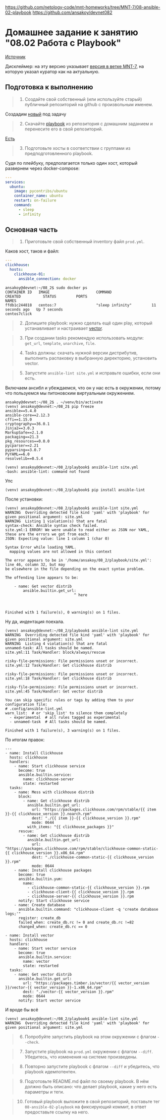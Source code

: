 https://github.com/netology-code/mnt-homeworks/tree/MNT-7/08-ansible-02-playbook
https://github.com/ansakoy/devnet082

# Домашнее задание к занятию "08.02 Работа с Playbook"
[Источник](https://raw.githubusercontent.com/netology-code/mnt-homeworks/MNT-13/08-ansible-02-playbook/README.md)

Дисклеймер: на эту версию указывает [версия в ветке MNT-7](https://github.com/netology-code/mnt-homeworks/tree/MNT-7/08-ansible-02-playbook), 
на которую указал куратор как на актуальную.

## Подготовка к выполнению

> 1. Создайте свой собственный (или используйте старый) публичный репозиторий на github с произвольным именем.

Создадим [новый](https://github.com/ansakoy/devnet082) под задачу

> 2. Скачайте [playbook](./playbook/) из репозитория с домашним заданием и перенесите его в свой репозиторий.

[Есть](https://github.com/ansakoy/devnet082/tree/master/playbook)

> 3. Подготовьте хосты в соответствии с группами из предподготовленного playbook.

Судя по плейбуку, предполагается только один хост, который развернем через docker-compose:
```yaml
---
services:
  ubuntu:
    image: pycontribs/ubuntu
    container_name: ubuntu
    restart: on-failure
    command:
      - sleep
      - infinity
```

## Основная часть

> 1. Приготовьте свой собственный inventory файл `prod.yml`.

Каков хост, таков и файл:
```yaml
---
clickhouse:
  hosts:
    clickhouse-01:
      ansible_connection: docker
```

```
ansakoy@devnet:~/08_2$ sudo docker ps
CONTAINER ID   IMAGE                     COMMAND                  CREATED          STATUS         PORTS                                             NAMES
ffdb1c244818   centos:7                  "sleep infinity"         11 seconds ago   Up 7 seconds                                                     centos7click

```

> 2. Допишите playbook: нужно сделать ещё один play, который устанавливает и настраивает [vector](https://vector.dev).

> 3. При создании tasks рекомендую использовать модули: `get_url`, `template`, `unarchive`, `file`.

> 4. Tasks должны: скачать нужной версии дистрибутив, выполнить распаковку в выбранную директорию, установить vector.

> 5. Запустите `ansible-lint site.yml` и исправьте ошибки, если они есть.

Включаем ансибл и убеждаемся, что он у нас есть в окружении, потому что пользуемся мы питоновским 
виртуальным окружением.
```
ansakoy@devnet:~/08_2$ . ~/venv/bin/activate
(venv) ansakoy@devnet:~/08_2$ pip freeze
ansible==5.4.0
ansible-core==2.12.3
cffi==1.15.0
cryptography==36.0.1
Jinja2==3.0.3
MarkupSafe==2.1.0
packaging==21.3
pkg_resources==0.0.0
pycparser==2.21
pyparsing==3.0.7
PyYAML==6.0
resolvelib==0.5.4
```

```
(venv) ansakoy@devnet:~/08_2/playbook$ ansible-lint site.yml
-bash: ansible-lint: command not found
```
Упс
```
(venv) ansakoy@devnet:~/08_2/playbook$ pip install ansible-lint
```
После установки:
```
(venv) ansakoy@devnet:~/08_2/playbook$ ansible-lint site.yml
WARNING  Overriding detected file kind 'yaml' with 'playbook' for given positional argument: site.yml
WARNING  Listing 1 violation(s) that are fatal
syntax-check: Ansible syntax check failed.
site.yml:1 ERROR! We were unable to read either as JSON nor YAML, these are the errors we got from each:
JSON: Expecting value: line 1 column 1 (char 0)

Syntax Error while loading YAML.
  mapping values are not allowed in this context

The error appears to be in '/home/ansakoy/08_2/playbook/site.yml': line 46, column 32, but may
be elsewhere in the file depending on the exact syntax problem.

The offending line appears to be:

    - name: Get vector distrib
        ansible.builtin.get_url:
                               ^ here



Finished with 1 failure(s), 0 warning(s) on 1 files.
```
Ну да, индентация поехала.
```
(venv) ansakoy@devnet:~/08_2/playbook$ ansible-lint site.yml
WARNING  Overriding detected file kind 'yaml' with 'playbook' for given positional argument: site.yml
WARNING  Listing 4 violation(s) that are fatal
unnamed-task: All tasks should be named.
site.yml:11 Task/Handler: block/always/rescue 

risky-file-permissions: File permissions unset or incorrect.
site.yml:12 Task/Handler: Get clickhouse distrib

risky-file-permissions: File permissions unset or incorrect.
site.yml:18 Task/Handler: Get clickhouse distrib

risky-file-permissions: File permissions unset or incorrect.
site.yml:45 Task/Handler: Get vector distrib

You can skip specific rules or tags by adding them to your configuration file:
# .config/ansible-lint.yml
warn_list:  # or 'skip_list' to silence them completely
  - experimental  # all rules tagged as experimental
  - unnamed-task  # All tasks should be named.

Finished with 1 failure(s), 3 warning(s) on 1 files.
```
По итогам правок:
```
---
- name: Install Clickhouse
  hosts: clickhouse
  handlers:
    - name: Start clickhouse service
      become: true
      ansible.builtin.service:
        name: clickhouse-server
        state: restarted
  tasks:
    - name: Mess with clickhouse distrib
      block:
        - name: Get clickhouse distrib
          ansible.builtin.get_url:
            url: "https://packages.clickhouse.com/rpm/stable/{{ item }}-{{ clickhouse_version }}.noarch.rpm"
            dest: "./{{ item }}-{{ clickhouse_version }}.rpm"
            mode: 0644
          with_items: "{{ clickhouse_packages }}"
      rescue:
        - name: Get clickhouse distrib
          ansible.builtin.get_url:
            url: "https://packages.clickhouse.com/rpm/stable/clickhouse-common-static-{{ clickhouse_version }}.x86_64.rpm"
            dest: "./clickhouse-common-static-{{ clickhouse_version }}.rpm"
            mode: 0644
    - name: Install clickhouse packages
      become: true
      ansible.builtin.yum:
        name:
          - clickhouse-common-static-{{ clickhouse_version }}.rpm
          - clickhouse-client-{{ clickhouse_version }}.rpm
          - clickhouse-server-{{ clickhouse_version }}.rpm
      notify: Start clickhouse service
    - name: Create database
      ansible.builtin.command: "clickhouse-client -q 'create database logs;'"
      register: create_db
      failed_when: create_db.rc != 0 and create_db.rc !=82
      changed_when: create_db.rc == 0

- name: Install vector
  hosts: clickhouse
  handlers:
    - name: Start vector service
      become: true
      ansible.builtin.service:
        name: vector
        state: restarted
  tasks:
    - name: Get vector distrib
      ansible.builtin.get_url:
        url: "https://packages.timber.io/vector/{{ vector_version }}/vector-{{ vector_version }}-1.x86_64.rpm"
        dest: "./vector-{{ vector_version }}.rpm"
        mode: 0644
      notify: Start vector service
```
И вроде бы всё
```
(venv) ansakoy@devnet:~/08_2/playbook$ ansible-lint site.yml
WARNING  Overriding detected file kind 'yaml' with 'playbook' for given positional argument: site.yml
```

> 6. Попробуйте запустить playbook на этом окружении с флагом `--check`.

> 7. Запустите playbook на `prod.yml` окружении с флагом `--diff`. Убедитесь, что изменения на системе произведены.

> 8. Повторно запустите playbook с флагом `--diff` и убедитесь, что playbook идемпотентен.

> 9. Подготовьте README.md файл по своему playbook. В нём должно быть описано: что делает playbook, какие у него есть параметры и теги.

> 10. Готовый playbook выложите в свой репозиторий, поставьте тег `08-ansible-02-playbook` на фиксирующий коммит, в ответ предоставьте ссылку на него.